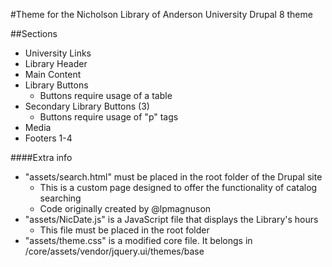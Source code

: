 #Theme for the Nicholson Library of Anderson University
Drupal 8 theme

##Sections
* University Links
* Library Header
* Main Content
* Library Buttons
  * Buttons require usage of a table
* Secondary Library Buttons (3)
  * Buttons require usage of "p" tags
* Media
* Footers 1-4

####Extra info
* "assets/search.html" must be placed in the root folder of the Drupal site
  * This is a custom page designed to offer the functionality of catalog searching
  * Code originally created by @lpmagnuson
* "assets/NicDate.js" is a JavaScript file that displays the Library's hours
  * This file must be placed in the root folder
* "assets/theme.css" is a modified core file. It belongs in /core/assets/vendor/jquery.ui/themes/base